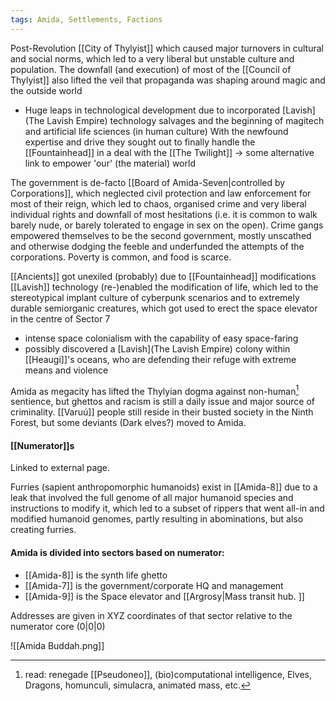 ```yaml
---
tags: Amida, Settlements, Factions
--- 
```


Post-Revolution [[City of Thylyist]] which caused major turnovers in cultural and social norms, which led to a very liberal but unstable culture and population.
The downfall (and execution) of most of the [[Council of Thylyist]] also lifted the veil that propaganda was shaping around magic and the outside world
- Huge leaps in technological development due to incorporated [Lavish](The Lavish Empire) technology salvages and the beginning of magitech and artificial life sciences (in human culture)
With the newfound expertise and drive they sought out to finally handle the [[Fountainhead]] in a deal with the [[The Twilight]]
	→ some alternative link to empower 'our' (the material) world

The government is de-facto [[Board of Amida-Seven|controlled by Corporations]], which neglected civil protection and law enforcement for most of their reign, which led to chaos, organised crime and very liberal individual rights and downfall of most hesitations (i.e. it is common to walk barely nude, or barely tolerated to engage in sex on the open). 
Crime gangs empowered themselves to be the second government, mostly unscathed and otherwise dodging the feeble and underfunded the attempts of the corporations. 
Poverty is common, and food is scarce. 

[[Ancients]] got unexiled (probably) due to [[Fountainhead]] modifications 
[[Lavish]] technology (re-)enabled the modification of life, which led to the stereotypical implant culture of cyberpunk scenarios and to extremely durable semiorganic creatures, which got used to erect the space elevator in the centre of Sector 7
- intense space colonialism with the capability of easy space-faring
- possibly discovered a [Lavish](The Lavish Empire) colony within [[Heaugi]]'s oceans, who are defending their refuge with extreme means and violence

Amida as megacity has lifted the Thylyian dogma against non-human[^1] sentience, but ghettos and racism is still a daily issue and major source of criminality.
[[Varuú]] people still reside in their busted society in the Ninth Forest, but some deviants (Dark elves?) moved to Amida.

#### [[Numerator]]s
Linked to external page.

Furries (sapient anthropomorphic humanoids) exist in [[Amida-8]] due to a leak that involved the full genome of all major humanoid species and instructions to modify it, which led to a subset of rippers that went all-in and modified humanoid genomes, partly resulting in abominations, but also creating furries.

#### Amida is divided into sectors based on numerator:
- [[Amida-8]]  is the synth life ghetto
- [[Amida-7]] is the government/corporate HQ and management
- [[Amida-9]] is the Space elevator and [[Argrosy|Mass transit hub. ]]

Addresses are given in XYZ coordinates of that sector relative to the numerator core (0|0|0)


![[Amida Buddah.png]]


[^1]: read: renegade [[Pseudoneo]], (bio)computational intelligence, Elves, Dragons, homunculi, simulacra, animated mass, etc. 